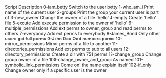 Script				Description
0-iam_betty			Switch to the user betty
1-who_am_i			Print name of the current user
2-groups			Print the group your current user is part of
3-new_owner			Change the owner of a fille 'hello'
4-empty				Create 'hello' file
5-excute			Add execute permission to the owner of 'hello'
6-multiple_permissions		Add ext perms to owner, group and read perms to others
7-everybody			Add ext perms to everybody
8-James_Bond			Only other users get full perms
9-John Doe			Odd numbers perms
10-mirror_permissions		Mirror perms of a file to another
11-directories_permissions	Add ext perms to sub to all users
12-directory_permissions	Create a dir with 751 perms
13-change_group			Change group owner of a file
100-change_owner_and_group	As named
101-symbolic_link_permissions	Come on! the name explain itself
102-if_only			Change owner only if a specific user is the owner
